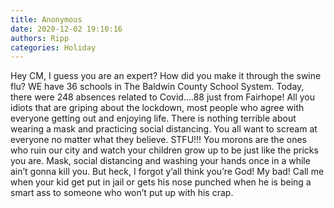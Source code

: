```yaml
---
title: Anonymous
date: 2020-12-02 19:10:16
authors: Ripp
categories: Holiday
---
```


 Hey CM, I guess you are an expert?  How did you make it through the swine flu?
WE have 36 schools in The Baldwin County School System. Today, there were 248 absences related to Covid....88 just from Fairhope!  All you idiots that are griping about the lockdown, most people who agree with everyone getting out and enjoying life. There is nothing terrible about wearing a mask and practicing social distancing. You all want to scream at everyone no matter what they believe. STFU!!! You morons are the ones who ruin our city and watch your children grow up to be just like the pricks you are. Mask, social distancing and washing your hands once in a while ain’t gonna kill you. But heck, I forgot y’all think you’re God!  My bad!  Call me when your kid get put in jail or gets his nose punched when he is being a smart ass to someone who won’t put up with his crap.